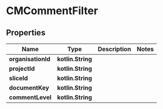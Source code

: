 
# CMCommentFilter

## Properties
Name | Type | Description | Notes
------------ | ------------- | ------------- | -------------
**organisationId** | **kotlin.String** |  | 
**projectId** | **kotlin.String** |  | 
**sliceId** | **kotlin.String** |  | 
**documentKey** | **kotlin.String** |  | 
**commentLevel** | **kotlin.String** |  | 



